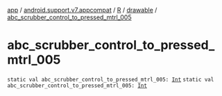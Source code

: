 [app](../../../index.md) / [android.support.v7.appcompat](../../index.md) / [R](../index.md) / [drawable](index.md) / [abc_scrubber_control_to_pressed_mtrl_005](.)

# abc_scrubber_control_to_pressed_mtrl_005

`static val abc_scrubber_control_to_pressed_mtrl_005: `[`Int`](https://kotlinlang.org/api/latest/jvm/stdlib/kotlin/-int/index.html)
`static val abc_scrubber_control_to_pressed_mtrl_005: `[`Int`](https://kotlinlang.org/api/latest/jvm/stdlib/kotlin/-int/index.html)